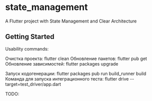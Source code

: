# state_management

A Flutter project with State Management and Clear Architecture

## Getting Started


Usability commands:

Очистка проекта: flutter clean
Обновление пакетов: flutter pub get
Обновление зависимостей: flutter packages upgrade

Запуск кодогенерации: flutter packages pub run build_runner build
Команда для запуска интеграционного теста: flutter drive --target=test_driver/app.dart



TODO:


